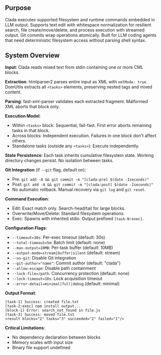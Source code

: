 ## Purpose

Clada executes supported filesystem and runtime commands embedded in LLM output. Supports text edit with whitespace normalization for resilient search, file create/move/delete, and process execution with streamed output. Git commits wrap operations atomically. Built for LLM coding agents that need deterministic filesystem access without parsing shell syntax.

## System Overview 

**Input**: Clada reads mixed text from stdin containing one or more CML blocks.

**Extraction**: htmlparser2 parses entire input as XML with `xmlMode: true`. DomUtils extracts all `<tasks>` elements, preserving nested tags and mixed content.

**Parsing**: fast-xml-parser validates each extracted fragment. Malformed XML aborts that block only.

**Execution Model**: 
- Within `<tasks>` block: Sequential, fail-fast. First error aborts remaining tasks in that block.
- Across blocks: Independent execution. Failures in one block don't affect others.
- Standalone tasks (outside any `<tasks>`): Execute independently.

**State Persistence**: Each task inherits cumulative filesystem state. Working directory changes persist. No isolation between tasks.

**Git Integration** (if `--git` flag, default on):
- Pre: `git add -A && git commit -m "[clada:pre] $(date -Iseconds)"`  
- Post: `git add -A && git commit -m "[clada:post] $(date -Iseconds)"`
- No automatic rollback. Manual recovery via `git log` and `git reset`.

**Command Execution**:
- Edit: Exact match only. Search-head/tail for large blocks.
- Overwrite/Move/Delete: Standard filesystem operations.
- Exec: Spawns with inherited stdio. Output prefixed `[task-N:exec]`.

**Configuration Flags**:
- `--timeout=30s`: Per-exec timeout (default: 30s)
- `--total-timeout=5m`: Batch limit (default: none)
- `--max-output=10MB`: Per-task buffer (default: 10MB)
- `--output-mode=stream|buffer|silent` (default: stream)
- `--no-git`: Disable Git integration
- `--git-author="name"`: Commit author (default: "clada")
- `--allow-escape`: Disable path containment
- `--lock-file=/path`: Concurrency protection (default: none)
- `--lock-timeout=10s`: Lock acquisition timeout
- `--error-detail=minimal|full|debug` (default: minimal)

**Output Format**:
```
[task-1] Success: created file.txt
[task-2:exec] npm install output...
[block-1] Error: search_not_found in file.js
[task-3] Success: moved file.txt
<result blocks="2" tasks="3" succeeded="2" failed="1"/>
```

**Critical Limitations**:
- No dependency declaration between blocks
- Memory scales with input size
- Binary file support undefined
